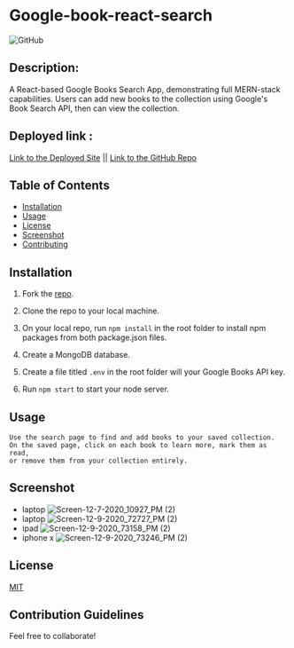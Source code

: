 # Google-book-react-search

 ![GitHub](https://img.shields.io/github/license/Robeil/Google-book-react-search)
  ## Description:

A React-based Google Books Search App, demonstrating full MERN-stack capabilities. Users can add new books to the collection using Google's Book Search API, then can view the collection.

  ## Deployed link :
[Link to the Deployed Site](https://first-google-book-search.herokuapp.com/)   ||  [Link to the GitHub Repo](https://github.com/Robeil/Google-book-react-search.git)

 ## Table of Contents

 * [Installation](#Installation)
 * [Usage](#Usage)
 * [License](#License)
 * [Screenshot](#Screenshot)
 * [Contributing](#Contributing)

  ## Installation

1. Fork the [repo](https://github.com/Robeil/Google-book-react-search.git).

2. Clone the repo to your local machine.

3. On your local repo, run `npm install` in the root folder to install npm packages from both package.json files.

4. Create a MongoDB database. 

5. Create a  file titled `.env` in the root folder will your Google Books API key. 

6. Run `npm start` to start your node server.


  ## Usage

```
Use the search page to find and add books to your saved collection.
On the saved page, click on each book to learn more, mark them as read,
or remove them from your collection entirely.
 ```
  ## Screenshot
   
  * laptop ![Screen-12-7-2020_10927_PM (2)](https://user-images.githubusercontent.com/65261399/101406013-c1ecd500-388d-11eb-9a0a-0ba418b43b06.png)
  * laptop ![Screen-12-9-2020_72727_PM (2)](https://user-images.githubusercontent.com/65261399/101718431-088d2b80-3a56-11eb-9c36-ee9249de626a.png)
  * ipad ![Screen-12-9-2020_73158_PM (2)](https://user-images.githubusercontent.com/65261399/101718493-26f32700-3a56-11eb-91ff-4f9b31f2c046.png)
  * iphone x ![Screen-12-9-2020_73246_PM (2)](https://user-images.githubusercontent.com/65261399/101718511-35414300-3a56-11eb-8d16-dd1b95f2c7de.png)
  ## License

  [MIT](./LICENSE)

  ## Contribution Guidelines

  Feel free to collaborate!

